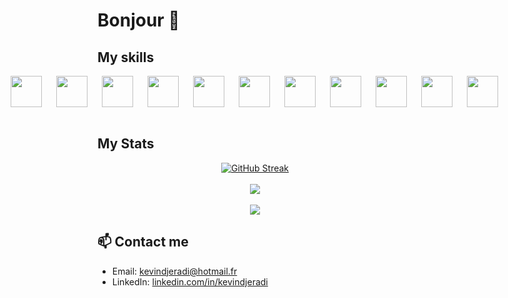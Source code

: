 # Bonjour 👋

## My skills

<div align="center" style="display: flex; justify-content: center; align-items: center; gap: 20px;">
  <a href="https://flutter.dev" target="_blank" style="text-decoration: none; display: inline-block;">
    <img align="left" src="https://web-strapi.mrmilu.com/uploads/flutter_logo_470e9f7491.png" height="50" style="display: block;"/>
  </a>
  <a href="https://vuejs.org" target="_blank" style="text-decoration: none; display: inline-block;">
    <img align="left" src="https://upload.wikimedia.org/wikipedia/commons/thumb/9/95/Vue.js_Logo_2.svg/2367px-Vue.js_Logo_2.svg.png" height="50" style="display: block;"/>
  </a>
  <a href="https://laravel.com" target="_blank" style="text-decoration: none; display: inline-block;">
    <img align="left" src="https://upload.wikimedia.org/wikipedia/commons/thumb/9/9a/Laravel.svg/1200px-Laravel.svg.png" height="50" style="display: block;"/>
  </a>
  <a href="https://kotlinlang.org" target="_blank" style="text-decoration: none; display: inline-block;">
    <img align="left" src="https://upload.wikimedia.org/wikipedia/commons/thumb/0/06/Kotlin_Icon.svg/2048px-Kotlin_Icon.svg.png" height="50" style="display: block;"/>
  </a>
  <a href="https://www.php.net" target="_blank" style="text-decoration: none; display: inline-block;">
    <img align="left" src="https://upload.wikimedia.org/wikipedia/commons/thumb/2/27/PHP-logo.svg/2560px-PHP-logo.svg.png" height="50" style="display: block;"/>
  </a>
  <a href="https://nodejs.org" target="_blank" style="text-decoration: none; display: inline-block;">
    <img align="left" src="https://upload.wikimedia.org/wikipedia/commons/thumb/d/d9/Node.js_logo.svg/langfr-2560px-Node.js_logo.svg.png" height="50" style="display: block;"/>
  </a>
  <a href="https://reactjs.org" target="_blank" style="text-decoration: none; display: inline-block;">
    <img align="left" src="https://upload.wikimedia.org/wikipedia/commons/thumb/a/a7/React-icon.svg/1280px-React-icon.svg.png" height="50" style="display: block;"/>
  </a>
  <a href="https://www.javascript.com" target="_blank" style="text-decoration: none; display: inline-block;">
    <img align="left" src="https://upload.wikimedia.org/wikipedia/commons/thumb/6/6a/JavaScript-logo.png/600px-JavaScript-logo.png" height="50" style="display: block;"/>
  </a>
  <a href="https://www.mongodb.com" target="_blank" style="text-decoration: none; display: inline-block;">
    <img align="left" src="https://webassets.mongodb.com/_com_assets/cms/mongodb-logo-rgb-j6w271g1xn.jpg" height="50" style="display: block;"/>
  </a>
  <a href="https://html.com" target="_blank" style="text-decoration: none; display: inline-block;">
    <img align="left" src="https://upload.wikimedia.org/wikipedia/commons/thumb/6/61/HTML5_logo_and_wordmark.svg/1280px-HTML5_logo_and_wordmark.svg.png" height="50" style="display: block;"/>
  </a>
  <a href="https://www.w3.org/Style/CSS/Overview.en.html" target="_blank" style="text-decoration: none; display: inline-block;">
    <img align="left" src="https://upload.wikimedia.org/wikipedia/commons/thumb/d/d5/CSS3_logo_and_wordmark.svg/800px-CSS3_logo_and_wordmark.svg.png" height="50" style="display: block;"/>
  </a>
</div>
<br/>

## My Stats

<div align="center">
  <a href="https://git.io/streak-stats"><img src="https://streak-stats.demolab.com?user=kevindjeradi&theme=radical&border_radius=10&date_format=j%20M%5B%20Y%5D" alt="GitHub Streak" /></a>
</div>
<br/>
<div align="center">
  <a href="https://github.com/anuraghazra/github-readme-stats">
    <img src="https://github-readme-stats.vercel.app/api?username=kevindjeradi&show_icons=true&count_private=true&include_all_commits=true&hide_rank=false&hide=prs,issues,contribs&theme=radical&custom_title=Kevin%20Hamza%27s%20commits%20for%20the%20last%20year&rank_icon=github" />
  </a>
</div>
<br/>
<div align="center">
  <a href="https://github.com/anuraghazra/convoychat">
    <img src="https://github-readme-stats.vercel.app/api/top-langs/?username=kevindjeradi&langs_count=7&layout=donut-vertical&theme=radical&custom_title=Kevin%20Hamza%27s%20langages&card_width=320" />
  </a>
</div>

## 📫 Contact me

- Email: [kevindjeradi@hotmail.fr](mailto:kevindjeradi@hotmail.fr)
- LinkedIn: [linkedin.com/in/kevindjeradi](https://fr.linkedin.com/in/kevin-djeradi-012067105)

<!--
**kevindjeradi/kevindjeradi** is a ✨ _special_ ✨ repository because its `README.md` (this file) appears on your GitHub profile.

Here are some ideas to get you started:

- 🔭 I’m currently working on ...
- 🌱 I’m currently learning ...
- 👯 I’m looking to collaborate on ...
- 🤔 I’m looking for help with ...
- 💬 Ask me about ...
- 📫 How to reach me: ...
- 😄 Pronouns: ...
- ⚡ Fun fact: ...
-->
